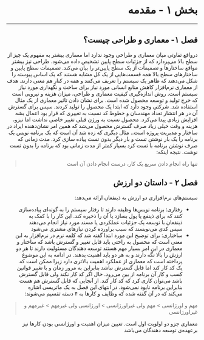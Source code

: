 <div dir="rtl">
  
# بخش ۱ - مقدمه
---
## فصل ۱- معماری و طراحی چیست؟
درواقع تفاوتی میان معماری و طراحی وجود ندارد اما معماری بیشتر به مفهوم یک چیز از سطح بالا می‌پردازد که از جزئیات سطح پایین تشخیص داده می‌شود. طراحی نیز بیشتر مواقع ساختارها و تصمیمات از یک سطح پایین‌تر را بیان می‌کند. تصمیمات سطح پایین و ساختارهای سطح بالا همه قسمت‌هایی از یک کل مشابه هستند که یک اساس پیوسته را شکل می‌دهند که ظاهر یک سیستم را تعریف می‌کنند و همه در کنار هم معنی دارند.
هدف از معماری نرم‌افزار کاهش منابع انسانی مورد نیاز برای ساخت و نگهداری مورد نیاز سیستم است. روش اندازه‌گیری کیفیت معماری و طراحی، میزان هزینه و نیرویی است که خرج تولید و توسعه محصول شده است. برای نشان دادن تاثیر معماری از یک مثال استفاده شد. شرکتی وجود دارد که ابتدا یک محصول را تولید کردند. سپس برای گسترش آن در هر انتشار تعداد مهندسان و خطوط کد نسبت به تغییری که قرار بود اعمال بشه افزایش زیادی پیدا می‌کرد. محصول نسبت به ورژن قبلی تغییر خاصی نداشت اما نیزو، هزینه و وقت خیلی زیاد صرف گسترش محصول می‌شد که همین امر نشان‌دهنده ایراد در ساختار و مدیریت پروژه است.. مثال دیگری که زده شد آن است که یک برنامه نویس یک برنامه را یک بار نوشتن تست و بار دیگر بدون تست پیاده سازی کرد. مدت زمانی که صرف نوشتن برنامه با تست کرد بسیار کمتر از مدت زمانی بود که برنامه را بدون تست نوشت. نتیجه اینکه:
> تنها راه انجام دادن سریع یک کار، درست انجام دادن آن است

  
## فصل ۲ - داستان دو ارزش
سیستم‌های نرم‌افزاری دو ارزش به ذینفعان ارائه می‌دهد: 
- رفتاری: برنامه نویس‌ها وظیفه دارند تا رفتار سیستم را به گونه‌ای پیاده‌سازی کنند که برای ذینفع یا پول بسازد یا آن را ذخیره کند. این کار را با کمک به ذینفعان با توسعه یک جزئیات عملکردی یا مسند مورد نیاز انجام می‌دهند سپس کدی می‌نویسند که سبب براورده کردن نیازهای مشتری می‌شود
- ساختاری: برای توضیح این مورد ابتدا گفته شد که کلمه نرم در نرم‌افزار به این معنی است که محصول به راحتی باید قابل تغییر و گسترش باشد که ساختار و معماری در این امر بسیار مهم هستند
توسعه دهندگان مسئولیت دارند تا هر دو ارزش را بالا نگه دارند و به هر دو باید اهمیت بدهند.
در ادامه به این موضوع پرداخته است که معماری از عملکرد اهمیت بالاتری دارد زیرا ممکن است که یک کد کار کند اما قابل گسترش نباشد بنابراین به مرور زمان و با تغییر قوانین کسب و کار آن برنامه از بین می‌رود.
حال اگر کد کار نکند ولی قابل گسترش باشد می‌توان کاری کرد که کد کار کند. از آنجایی که قابل گسترش هم هست بنابراین برنامه نابود نمی‌شود.
در انتهای این فصل به یک ماتریسی اشاره می‌کند که در آن گفته شده که وظایف و کارها به ۴ دسته تقسیم می‌شوند:

> مهم و اورژانسی > مهم ولی غیراورژانسی > اورژانسی ولی غیرمهم > غیرمهم و غیراورژانسی

معماری جزو دو اولویت اول است. تعیین میزان اهمیت و اورژانسی بودن کارها نیز برعهده‌ی توسعه دهندگان می‌باشد
</div>
